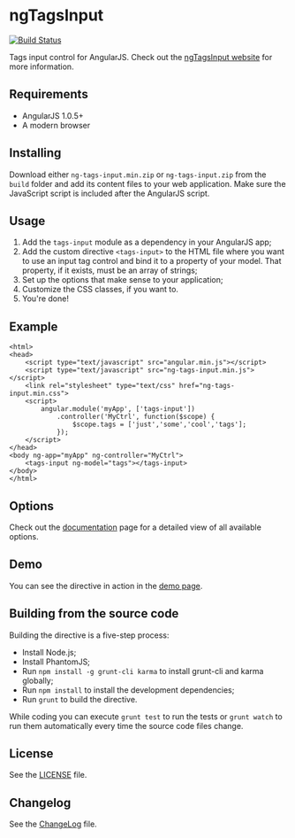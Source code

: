 ngTagsInput
===========
[![Build Status](https://travis-ci.org/mbenford/ngTagsInput.png?branch=master)](https://travis-ci.org/mbenford/ngTagsInput)

Tags input control for AngularJS. Check out the [ngTagsInput website](http://mbenford.github.io/ngTagsInput) for more information.

## Requirements

 - AngularJS 1.0.5+
 - A modern browser

## Installing

Download either `ng-tags-input.min.zip` or `ng-tags-input.zip` from the `build` folder and add its content files to your web application. Make sure the JavaScript script is included after the AngularJS script.

## Usage

 1. Add the `tags-input` module as a dependency in your AngularJS app;
 2. Add the custom directive `<tags-input>` to the HTML file where you want to use an input tag control and bind it to a property of your model. That property, if it exists, must be an array of strings;
 3. Set up the options that make sense to your application;
 4. Customize the CSS classes, if you want to.
 3. You're done!

## Example
    <html>
    <head>
        <script type="text/javascript" src="angular.min.js"></script>
        <script type="text/javascript" src="ng-tags-input.min.js"></script>
        <link rel="stylesheet" type="text/css" href="ng-tags-input.min.css">               
        <script>
            angular.module('myApp', ['tags-input'])
                .controller('MyCtrl', function($scope) {
                    $scope.tags = ['just','some','cool','tags'];
                });
        </script>
    </head>
    <body ng-app="myApp" ng-controller="MyCtrl">
        <tags-input ng-model="tags"></tags-input>
    </body>
    </html>    

## Options

Check out the [documentation](http://mbenford.github.io/ngTagsInput/documentation.html) page for a detailed view of all available options.

## Demo

You can see the directive in action in the [demo page](http://mbenford.github.io/ngTagsInput/demos.html).

## Building from the source code

Building the directive is a five-step process:

- Install Node.js;
- Install PhantomJS;
- Run `npm install -g grunt-cli karma` to install grunt-cli and karma globally;
- Run `npm install` to install the development dependencies;
- Run `grunt` to build the directive.

While coding you can execute `grunt test` to run the tests or `grunt watch` to run them automatically every time the source code files change.

## License

See the [LICENSE](https://github.com/mbenford/ngTagsInput/blob/master/LICENSE "") file.

## Changelog

See the [ChangeLog](https://github.com/mbenford/ngTagsInput/blob/master/ChangeLog) file.